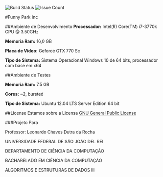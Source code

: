 ![Build Status](https://travis-ci.org/HigorAlves/Funny_Park_inc.svg?branch=master)
![Issue Count](https://codeclimate.com/repos/57d9c4cfc49d1d38b9000366/badges/e65f00d4c63ef2d38315/issue_count.svg)

#Funny Park Inc

##Ambiente de Desenvolvimento
 **Processador:** Intel(R) Core(TM) i7-3770k CPU @ 3.50GHz
 
 **Memoria Ram:** 16,0 GB
 
 **Placa de Video:** Geforce GTX 770 Sc
 
 **Tipo de Sistema:** Sistema Operacional Windows 10 de 64 bits, processador com base em x64
 
##Ambiente de Testes

**Memoria Ram:** 7.5 GB

**Cores:** ~2, bursted

**Tipo de Sistema:** Ubuntu 12.04 LTS Server Edition 64 bit

##License
 Estamos sobre a Licensa [GNU General Public License](https://www.gnu.org/licenses/gpl-3.0.html)
 
###Projeto Para
 
Professor: Leonardo Chaves Dutra da Rocha

UNIVERSIDADE FEDERAL DE SÃO JOÃO DEL REI

DEPARTAMENTO DE CIÊNCIA DA COMPUTAÇÃO

BACHARELADO EM CIÊNCIA DA COMPUTAÇÃO

ALGORITMOS E ESTRUTURAS DE DADOS III
